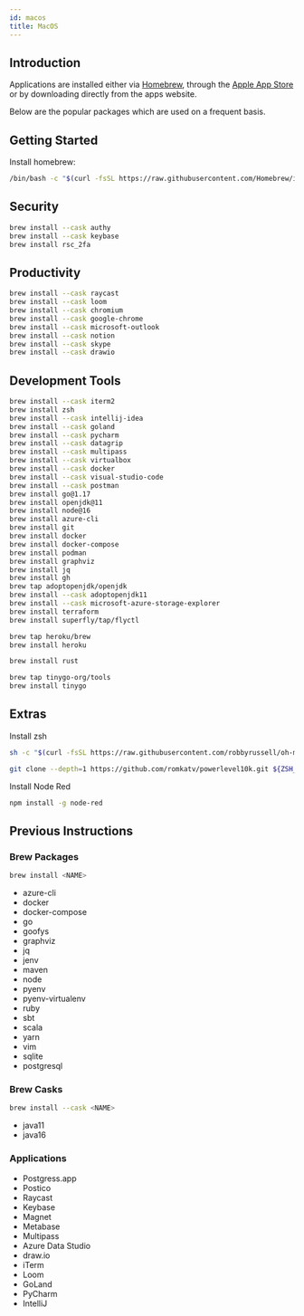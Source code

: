```yaml
---
id: macos
title: MacOS
---
```


## Introduction

Applications are installed either via [Homebrew](https://brew.sh), through the [Apple App Store](https://www.apple.com/app-store/) or by downloading directly from the apps website.

Below are the popular packages which are used on a frequent basis.

## Getting Started

Install homebrew:

```bash
/bin/bash -c "$(curl -fsSL https://raw.githubusercontent.com/Homebrew/install/HEAD/install.sh)"
```

## Security

```bash
brew install --cask authy
brew install --cask keybase
brew install rsc_2fa
```

## Productivity

```bash
brew install --cask raycast
brew install --cask loom
brew install --cask chromium
brew install --cask google-chrome
brew install --cask microsoft-outlook
brew install --cask notion
brew install --cask skype
brew install --cask drawio
```

## Development Tools

```bash
brew install --cask iterm2
brew install zsh
brew install --cask intellij-idea
brew install --cask goland
brew install --cask pycharm
brew install --cask datagrip
brew install --cask multipass
brew install --cask virtualbox
brew install --cask docker
brew install --cask visual-studio-code
brew install --cask postman
brew install go@1.17
brew install openjdk@11
brew install node@16
brew install azure-cli
brew install git
brew install docker
brew install docker-compose
brew install podman
brew install graphviz
brew install jq
brew install gh
brew tap adoptopenjdk/openjdk
brew install --cask adoptopenjdk11
brew install --cask microsoft-azure-storage-explorer
brew install terraform
brew install superfly/tap/flyctl

brew tap heroku/brew 
brew install heroku

brew install rust

brew tap tinygo-org/tools
brew install tinygo
```

## Extras

Install zsh

```bash
sh -c "$(curl -fsSL https://raw.githubusercontent.com/robbyrussell/oh-my-zsh/master/tools/install.sh)"

git clone --depth=1 https://github.com/romkatv/powerlevel10k.git ${ZSH_CUSTOM:-$HOME/.oh-my-zsh/custom}/themes/powerlevel10k
```

Install Node Red

```bash
npm install -g node-red
```

## Previous Instructions

### Brew Packages

```bash
brew install <NAME>
```

- azure-cli
- docker
- docker-compose
- go
- goofys
- graphviz
- jq
- jenv
- maven
- node
- pyenv
- pyenv-virtualenv
- ruby
- sbt
- scala
- yarn
- vim
- sqlite
- postgresql

### Brew Casks

```bash
brew install --cask <NAME>
```

- java11
- java16

### Applications

- Postgress.app
- Postico
- Raycast
- Keybase
- Magnet
- Metabase
- Multipass
- Azure Data Studio
- draw.io
- iTerm
- Loom
- GoLand
- PyCharm
- IntelliJ
